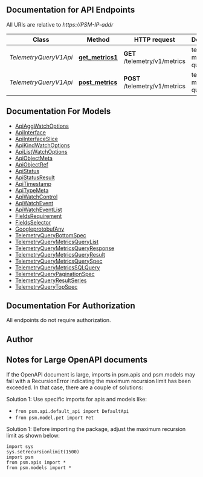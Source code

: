 
## Documentation for API Endpoints

All URIs are relative to *https://PSM-IP-addr*

Class | Method | HTTP request | Description
------------ | ------------- | ------------- | -------------
*TelemetryQueryV1Api* | [**get_metrics1**](../../../../pensando_ent/docs/TelemetryQueryV1Api.md#get_metrics1) | **GET** /telemetry/v1/metrics | telemetry metrics query
*TelemetryQueryV1Api* | [**post_metrics**](../../../../pensando_ent/docs/TelemetryQueryV1Api.md#post_metrics) | **POST** /telemetry/v1/metrics | telemetry metrics query


## Documentation For Models

 - [ApiAggWatchOptions](../../../docs/ApiAggWatchOptions.md)
 - [ApiInterface](../../../docs/ApiInterface.md)
 - [ApiInterfaceSlice](../../../docs/ApiInterfaceSlice.md)
 - [ApiKindWatchOptions](../../../docs/ApiKindWatchOptions.md)
 - [ApiListWatchOptions](../../../docs/ApiListWatchOptions.md)
 - [ApiObjectMeta](../../../docs/ApiObjectMeta.md)
 - [ApiObjectRef](../../../docs/ApiObjectRef.md)
 - [ApiStatus](../../../docs/ApiStatus.md)
 - [ApiStatusResult](../../../docs/ApiStatusResult.md)
 - [ApiTimestamp](../../../docs/ApiTimestamp.md)
 - [ApiTypeMeta](../../../docs/ApiTypeMeta.md)
 - [ApiWatchControl](../../../docs/ApiWatchControl.md)
 - [ApiWatchEvent](../../../docs/ApiWatchEvent.md)
 - [ApiWatchEventList](../../../docs/ApiWatchEventList.md)
 - [FieldsRequirement](../../../docs/FieldsRequirement.md)
 - [FieldsSelector](../../../docs/FieldsSelector.md)
 - [GoogleprotobufAny](../../../docs/GoogleprotobufAny.md)
 - [TelemetryQueryBottomSpec](../../../docs/TelemetryQueryBottomSpec.md)
 - [TelemetryQueryMetricsQueryList](../../../docs/TelemetryQueryMetricsQueryList.md)
 - [TelemetryQueryMetricsQueryResponse](../../../docs/TelemetryQueryMetricsQueryResponse.md)
 - [TelemetryQueryMetricsQueryResult](../../../docs/TelemetryQueryMetricsQueryResult.md)
 - [TelemetryQueryMetricsQuerySpec](../../../docs/TelemetryQueryMetricsQuerySpec.md)
 - [TelemetryQueryMetricsSQLQuery](../../../docs/TelemetryQueryMetricsSQLQuery.md)
 - [TelemetryQueryPaginationSpec](../../../docs/TelemetryQueryPaginationSpec.md)
 - [TelemetryQueryResultSeries](../../../docs/TelemetryQueryResultSeries.md)
 - [TelemetryQueryTopSpec](../../../docs/TelemetryQueryTopSpec.md)


## Documentation For Authorization

 All endpoints do not require authorization.

## Author




## Notes for Large OpenAPI documents
If the OpenAPI document is large, imports in psm.apis and psm.models may fail with a
RecursionError indicating the maximum recursion limit has been exceeded. In that case, there are a couple of solutions:

Solution 1:
Use specific imports for apis and models like:
- `from psm.api.default_api import DefaultApi`
- `from psm.model.pet import Pet`

Solution 1:
Before importing the package, adjust the maximum recursion limit as shown below:
```
import sys
sys.setrecursionlimit(1500)
import psm
from psm.apis import *
from psm.models import *
```
